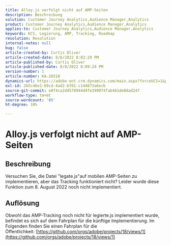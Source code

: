```yaml
---
title: Alloy.js verfolgt nicht auf AMP-Seiten
description: Beschreibung
solution: Customer Journey Analytics,Audience Manager,Analytics
product: Customer Journey Analytics,Audience Manager,Analytics
applies-to: Customer Journey Analytics,Audience Manager,Analytics
keywords: KCS, Legierung, AMP, Tracking, Roadmap
resolution: Resolution
internal-notes: null
bug: false
article-created-by: Curtis Oliver
article-created-date: 8/8/2022 8:02:29 PM
article-published-by: Curtis Oliver
article-published-date: 8/8/2022 8:09:24 PM
version-number: 1
article-number: KA-20310
dynamics-url: https://adobe-ent.crm.dynamics.com/main.aspx?forceUCI=1&pagetype=entityrecord&etn=knowledgearticle&id=e0519906-5517-ed11-b83e-0022480868ff
exl-id: 2b5c46e1-69cd-4ad2-bf01-c144873a6ecb
source-git-commit: e8f4ca2dd578944d4fe399074fab461de88ad247
workflow-type: tm+mt
source-wordcount: '85'
ht-degree: 10%

---
```


# Alloy.js verfolgt nicht auf AMP-Seiten

## Beschreibung


Versuchen Sie, die Datei &quot;legate.js&quot;auf mobilen AMP-Seiten zu implementieren, aber das Tracking funktioniert nicht? Leider wurde diese Funktion zum 8. August 2022 noch nicht implementiert.


## Auflösung


Obwohl das AMP-Tracking noch nicht für legierte.js implementiert wurde, befindet es sich auf dem Fahrplan für die künftige Implementierung. Im Folgenden finden Sie einen Fahrplan für die Öffentlichkeit: [https://github.com/orgs/adobe/projects/18/views/1](https://github.com/orgs/adobe/projects/18/views/1)
